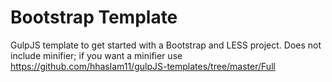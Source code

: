 # Bootstrap Template
GulpJS template to get started with a Bootstrap and LESS project.
Does not include minifier; if you want a minifier use https://github.com/hhaslam11/gulpJS-templates/tree/master/Full
